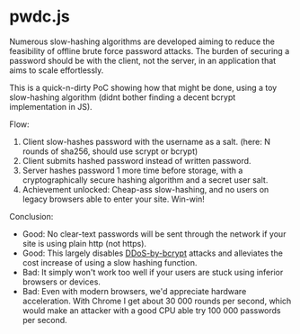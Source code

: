 pwdc.js
=======

Numerous slow-hashing algorithms are developed aiming to reduce the feasibility of offline brute force password attacks.
The burden of securing a password should be with the client, not the server, in an application that aims to scale effortlessly.

This is a quick-n-dirty PoC showing how that might be done, using a toy slow-hashing algorithm (didnt bother finding a decent bcrypt implementation in JS).

Flow:

1. Client slow-hashes password with the username as a salt. (here: N rounds of sha256, should use scrypt or bcrypt)
1. Client submits hashed password instead of written password.
1. Server hashes password 1 more time before storage, with a cryptographically secure hashing algorithm and a secret user salt.
1. Achievement unlocked: Cheap-ass slow-hashing, and no users on legacy browsers able to enter your site. Win-win!

Conclusion:
- Good: No clear-text passwords will be sent through the network if your site is using plain http (not https).
- Good: This largely disables [DDoS-by-bcrypt](http://www.analyticalengine.net/2012/06/one-of-many-problems-with-appsec/) attacks and alleviates the cost increase of using a slow hashing function.
- Bad: It simply won't work too well if your users are stuck using inferior browsers or devices.
- Bad: Even with modern browsers, we'd appreciate hardware acceleration. With Chrome I get about 30 000 rounds per second, which would make an attacker with a good CPU able try 100 000 passwords per second.